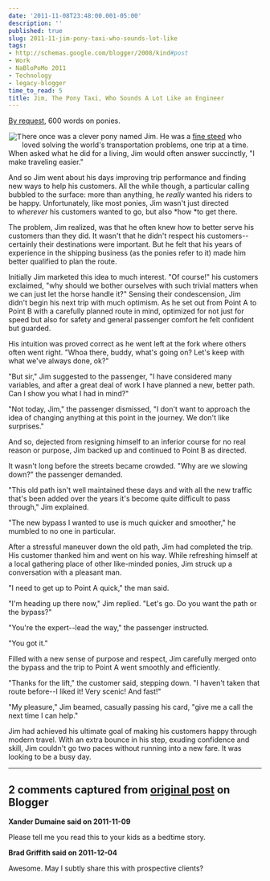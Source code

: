 ```yaml
---
date: '2011-11-08T23:48:00.001-05:00'
description: ''
published: true
slug: 2011-11-jim-pony-taxi-who-sounds-lot-like
tags:
- http://schemas.google.com/blogger/2008/kind#post
- Work
- NaBloPoMo 2011
- Technology
- legacy-blogger
time_to_read: 5
title: Jim, The Pony Taxi, Who Sounds A Lot Like an Engineer
---
```


<a href="https://plus.google.com/103506291560311820711/posts/U4RurULNe4X">By request</a>, 600 words on ponies.

<img alt="T" border="0" src="http://2.bp.blogspot.com/-8rSVQP-UW9Y/TroE67Vh8II/AAAAAAAAD_w/Tm9yGibSAyY/s1600/t.png" style="border-bottom-style: none; border-color: initial; border-left-style: none; border-right-style: none; border-top-style: none; float: left; padding-bottom: 1px; padding-left: 1px; padding-right: 1px; padding-top: 1px;" title="T" />here once was a clever pony named Jim. He was a <a href="http://twitpic.com/7bid0x">fine steed</a> who loved solving the world's transportation problems, one trip at a time. When asked what he did for a living, Jim would often answer&nbsp;succinctly, "I make traveling easier."

And so Jim went about his days improving trip performance and finding new ways to help his customers. All the while though, a particular calling bubbled to the surface: more than anything, he *really* wanted his riders to be happy. Unfortunately, like most ponies, Jim wasn't just directed to&nbsp;*wherever*&nbsp;his customers wanted to go, but also *how *to get there.

The problem, Jim realized, was that he often knew how to better serve his customers than they did. It wasn't that he didn't respect his customers--certainly their destinations were important. But he felt that his years of experience in the shipping business (as the ponies refer to it) made him better qualified to plan the route.

Initially Jim marketed this idea to much interest. "Of course!" his customers exclaimed, "why should we bother ourselves with such trivial matters when we can just let the horse handle it?" Sensing their&nbsp;condescension, Jim didn't begin his next trip with much&nbsp;optimism. As he set out from Point A to Point B with a carefully planned route in mind, optimized for not just for speed but also for safety and general passenger comfort he felt confident but guarded.

His intuition was proved correct as he went left at the fork where others often went right. "Whoa there, buddy, what's going on? Let's keep with what we've always done, ok?"

"But sir," Jim suggested to the passenger, "I have considered many variables, and after a great deal of work I have planned a new, better path. Can I show you what I had in mind?"

"Not today, Jim," the passenger dismissed, "I don't want to approach the idea of changing anything at this point in the journey. We don't like surprises."

And so, dejected from resigning himself to an inferior course for no real reason or purpose, Jim backed up and continued to Point B as directed.

It wasn't long before the streets became crowded. "Why are we slowing down?" the passenger demanded.

"This old path isn't well maintained these days and with all the new traffic that's been added over the years it's become quite difficult to pass through," Jim explained.

"The new bypass I wanted to use is much quicker and smoother," he mumbled to no one in particular.

After a&nbsp;stressful&nbsp;maneuver down the old path, Jim had completed the trip. His customer thanked him and went on his way. While refreshing himself at a local gathering place of other like-minded ponies, Jim struck up a conversation with a pleasant man.

"I need to get up to Point A quick," the man said.

"I'm heading up there now," Jim replied. "Let's go. Do you want the path or the bypass?"

"You're the expert--lead the way," the passenger instructed.

"You got it."

Filled with a new sense of purpose and respect, Jim carefully merged onto the bypass and the trip to Point A went smoothly and efficiently.

"Thanks for the lift," the customer said, stepping down. "I haven't taken that route before--I liked it! Very scenic! And fast!"

"My&nbsp;pleasure," Jim beamed, casually passing his card, "give me a call the next time I can help."

Jim had achieved his ultimate goal of making his customers happy through modern travel. With an extra bounce in his step, exuding confidence and skill, Jim couldn't go two paces without running into a new fare. It was looking to be a busy day.

---

## 2 comments captured from [original post](https://blog.wassupy.com/2011/11/jim-pony-taxi-who-sounds-lot-like.html) on Blogger

**Xander Dumaine said on 2011-11-09**

Please tell me you read this to your kids as a bedtime story.

**Brad Griffith said on 2011-12-04**

Awesome. May I subtly share this with prospective clients?

